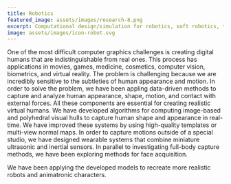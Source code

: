 ```yaml
---
title: Robotics
featured_image: assets/images/research-8.png
excerpt: Computational design/simulation for robotics, soft robotics, tactile sensing/modeling, UAVs
image: assets/images/icon-robot.svg
---
```


One of the most difficult computer graphics challenges is creating digital humans that are indistinguishable from real ones. This process has applications in movies, games, medicine, cosmetics, computer vision, biometrics, and virtual reality. The problem is challenging because we are incredibly sensitive to the subtleties of human appearance and motion. In order to solve the problem, we have been appling data-driven methods to capture and analyze human appearance, shape, motion, and contact with external forces. All these components are essential for creating realistic virtual humans. We have developed algorithms for computing image-based and polyhedral visual hulls to capture human shape and appearance in real-time. We have improved these systems by using high-quality templates or multi-view normal maps. In order to capture motions outside of a special studio, we have designed wearable systems that combine miniature ultrasonic and inertial sensors. In parallel to investigating full-body capture methods, we have been exploring methods for face acquisition.

We have been applying the developed models to recreate more realistic robots and animatronic characters.